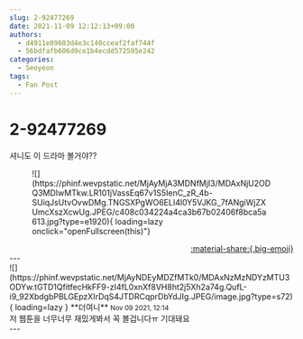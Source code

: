 ```yaml
---
slug: 2-92477269
date: 2021-11-09 12:12:13+09:00
authors:
  - d4911e89603d4e3c140cceaf2faf744f
  - 56bdfafb606d9ce1b4ecdd572595e242
categories:
  - Seoyeon
tags:
  - Fan Post
---
```


# 2-92477269

<div class="post-container" markdown="1">
<div class="content-container md-sidebar__scrollwrap" markdown="1">

셔니도 이 드라마 볼거야??
<figure markdown="1">
![](https://phinf.wevpstatic.net/MjAyMjA3MDNfMjI3/MDAxNjU2ODQ3MDIwMTkw.LR101jVassEq67v1S5IenC_zR_4b-SUiqJsUtvOvwDMg.TNGSXPgWO6ELI4l0Y5VJKG_7fANgiWjZXUmcXszXcwUg.JPEG/c408c034224a4ca3b67b02406f8bca5a613.jpg?type=e1920){ loading=lazy onclick="openFullscreen(this)"}
</figure>


</div>
</div>

<div style="text-align: right;" markdown="1">
<a href="https://weverse.io/fromis9/fanpost/2-92477269" style="text-align: right;">:material-share:{.big-emoji}</a>
</div>
---

<div class="comments-container md-sidebar__scrollwrap" markdown="1">
<div class="comment" markdown="1">
<div class='id-container' markdown="1">
![](https://phinf.wevpstatic.net/MjAyNDEyMDZfMTk0/MDAxNzMzNDYzMTU3ODYw.tGTD1QfitfecHkFF9-zI4fL0xnXf8VH8ht2j5Xh2a74g.QufL-i9_92XbdgbPBLGEpzXIrDqS4JTDRCqprDbYdJIg.JPEG/image.jpg?type=s72){ loading=lazy }
**<span class="artist">더여니</span>** <small>Nov 09 2021, 12:14</small><br>
</div>
<div class='comment-body' markdown="1">
저 웹툰을 너무너무 재밌게봐서 꼭 볼겁니다ㅠ 기대돼요
</div>
</div>
</div>
---
